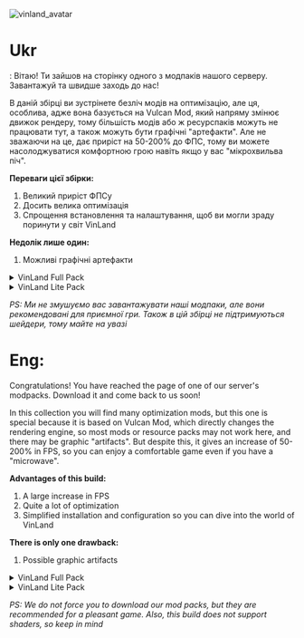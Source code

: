 ![vinland_avatar](https://github.com/user-attachments/assets/08fed5ee-3e6a-4c0c-b108-b8723659edda)

# Ukr
:
Вітаю! Ти зайшов на сторінку одного з модпаків нашого серверу. Завантажуй та швидше заходь до нас!

В даній збірці ви зустрінете безліч модів на оптимізацію, але ця, особлива, адже вона базується на Vulcan Mod, який напряму змінює движок рендеру, тому більшість модів або ж ресурспаків можуть не працювати тут, а також можуть бути графічні "артефакти". Але не зважаючи на це, дає приріст на 50-200% до ФПС, тому ви можете насолоджуватися комфортною грою навіть якщо у вас "мікрохвильва піч".

**Переваги цієї збірки:**
1. Великий приріст ФПСу
2. Досить велика оптимізація
3. Спрощення встановлення та налаштування, щоб ви могли зраду поринути у світ VinLand

**Недолік лише один:**
1. Можливі графічні артефакти


<details>
<summary>VinLand Full Pack</summary>

[Ця збірка](https://modrinth.com/modpack/vinland-full-modpack) має за основу Sodium, а також там є моди на оптимізацію, атмосферну гру, шейдери і кілька ресурспаків для цікавості та краси гри

</details>

<details>
<summary>VinLand Lite Pack</summary>

[Ця збірка](https://modrinth.com/modpack/vinland-lite-modpack) має за основу Sodium і моди на оптимізацію. Нічого зайвого

</details>

_PS: Ми не змушуємо вас завантажувати наші модпаки, але вони рекомендовані для приємної гри. Також в цій збірці не підтримуються шейдери, тому майте на увазі_



# Eng:
Congratulations! You have reached the page of one of our server's modpacks. Download it and come back to us soon!

In this collection you will find many optimization mods, but this one is special because it is based on Vulcan Mod, which directly changes the rendering engine, so most mods or resource packs may not work here, and there may be graphic "artifacts". But despite this, it gives an increase of 50-200% in FPS, so you can enjoy a comfortable game even if you have a "microwave".

**Advantages of this build:**
1. A large increase in FPS
2. Quite a lot of optimization
3. Simplified installation and configuration so you can dive into the world of VinLand

**There is only one drawback:**
1. Possible graphic artifacts

<details>
<summary>VinLand Full Pack</summary>

[This pack](https://modrinth.com/modpack/vinland-full-modpack) is based on Sodium, and also contains optimization mods, atmospheric game, shaders and several resource packs for the game's interest and beauty

</details>

<details>
<summary>VinLand Lite Pack</summary>

[This pack](https://modrinth.com/modpack/vinland-lite-modpack) is based on Sodium and optimization mods. Nothing extra

</details>

_PS: We do not force you to download our mod packs, but they are recommended for a pleasant game. Also, this build does not support shaders, so keep in mind_
